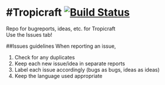 #Tropicraft [![Build Status](https://travis-ci.org/Tropicraft/Tropicraft.svg)](https://travis-ci.org/Tropicraft/Tropicraft)
==========

Repo for bugreports, ideas, etc. for Tropicraft  
Use the Issues tab!

##Issues guidelines
When reporting an issue,
1. Check for any duplicates
2. Keep each new issue/idea in separate reports
3. Label each issue accordingly (bugs as bugs, ideas as ideas)
4. Keep the language used appropriate
